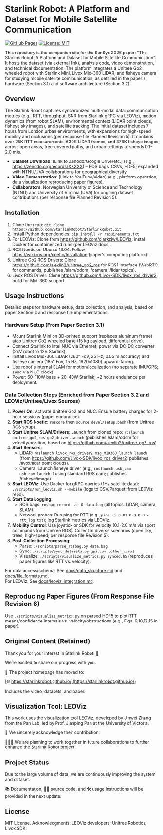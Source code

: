 # Starlink Robot: A Platform and Dataset for Mobile Satellite Communication

[![GitHub Pages](https://img.shields.io/badge/GitHub-Pages-blue)](https://starlinkrobot.github.io) [![License: MIT](https://img.shields.io/badge/License-MIT-yellow.svg)](https://opensource.org/licenses/MIT)

This repository is the companion site for the SenSys 2026 paper: "The Starlink Robot: A Platform and Dataset for Mobile Satellite Communication". It hosts the dataset (via external link), analysis code, video demonstration, and technical documentation. The platform integrates a Unitree Go2 wheeled robot with Starlink Mini, Livox Mid-360 LiDAR, and fisheye camera for studying mobile satellite communication, as detailed in the paper's hardware (Section 3.1) and software architecture (Section 3.2).

## Overview
The Starlink Robot captures synchronized multi-modal data: communication metrics (e.g., RTT, throughput, SNR from Starlink gRPC via LEOViz), motion dynamics (from robot SLAM), environmental context (LiDAR point clouds, fisheye sky images), and satellite tracking. The initial dataset includes 7 hours from London urban environments, with expansions for high-speed mobility and occlusions (per response file Planned Revision 5). It contains over 25K RTT measurements, 630K LiDAR frames, and 378K fisheye images across open areas, tree-covered paths, and urban settings at speeds 0.1-2.0 m/s.

- **Dataset Download**: [Link to Zenodo/Google Drive/etc.] (e.g., https://zenodo.org/records/XXXXX) – ROS bags, CSVs, HDF5; expanded with NTNU/UVA collaborations for geographical diversity.
- **Video Demonstration**: [Link to YouTube/video] (e.g., platform operation, data visualization reproducing paper figures).
- **Collaborators**: Norwegian University of Science and Technology (NTNU) and University of Virginia (UVA) for ongoing dataset contributions (per response file Planned Revision 5).

## Installation
1. Clone the repo: `git clone https://github.com/StarlinkRobot/StarlinkRobot.git`
2. Install Python dependencies: `pip install -r requirements.txt`
3. For LEOViz: Clone from https://github.com/clarkzjw/LEOViz; install Docker for containerized runs (per LEOViz docs).
4. ROS Noetic on Ubuntu 18.04: Follow https://wiki.ros.org/noetic/Installation (paper's computing platform).
5. Unitree Go2 ROS Drivers: Clone https://github.com/alexlin2/unitree_go2_ros for ROS1 interface (WebRTC for commands, publishes /slam/odom, /camera, /lidar topics).
6. Livox ROS Driver: Clone https://github.com/Livox-SDK/livox_ros_driver2; build for Mid-360 support.

## Usage Instructions
Detailed steps for hardware setup, data collection, and analysis, based on paper Section 3 and response file implementations.

### Hardware Setup (From Paper Section 3.1)
- Mount Starlink Mini on 3D-printed support (replaces aluminum frame) atop Unitree Go2 wheeled base (15 kg payload, differential drive).
- Connect Starlink to Intel NUC via Ethernet; power via DC-DC converter (24V robot to 12V Starlink).
- Install Livox Mid-360 LiDAR (360° FoV, 25 Hz, 0.05 m accuracy) and fisheye camera (185° FoV, 15 Hz, 1920x1080) upward-facing.
- Use robot's internal SLAM for motion/localization (no separate IMU/GPS; sync via NUC clock).
- Power: 60-110W base + 20-40W Starlink; ~2 hours endurance per deployment.

### Data Collection Steps (Enriched from Paper Section 3.2 and LEOViz/Unitree/Livox Sources)
1. **Power On**: Activate Unitree Go2 and NUC. Ensure battery charged for 2-hour sessions (paper endurance).
2. **Start ROS Noetic**: `roscore` then `source devel/setup.bash` (from Unitree ROS setup).
3. **Start Unitree SLAM/Drivers**: Launch from cloned repo: `roslaunch unitree_go2_ros go2_driver.launch` (publishes /slam/odom for velocity/position, based on https://github.com/alexlin2/unitree_go2_ros).
4. **Start Sensors**: 
   - LiDAR: `roslaunch livox_ros_driver2 msg_MID360_launch.launch` (from https://github.com/Livox-SDK/livox_ros_driver2; publishes /livox/lidar point clouds).
   - Camera: Launch fisheye driver (e.g., `roslaunch usb_cam usb_cam.launch` if using standard ROS cam; publishes /fisheye/image).
5. **Start LEOViz**: Use Docker for gRPC queries (1Hz satellite data): `./scripts/run_leoviz.sh --mobile` (logs to CSV/Parquet; from LEOViz repo).
6. **Start Data Logging**: 
   - ROS bags: `rosbag record -a -O data.bag` (all topics: LiDAR, camera, SLAM).
   - Network probes: Run ping for RTT (e.g., `ping -i 0.01 8.8.8.8 > rtt_log.txt`); log Starlink metrics via LEOViz.
7. **Mobility Control**: Use joystick or SDK for velocity (0.1-2.0 m/s via sport commands from Unitree ROS). Collect in diverse scenarios (open sky, trees, high-speed; per response file Revision 5).
8. **Post-Collection Processing**: 
   - Parse: `./scripts/parse_rosbag.py data.bag`
   - Sync: `./scripts/sync_datasets.py gps.csv [other_csvs]`
   - Visualize: `./scripts/visualize_metrics.py synced.h5` (reproduces paper figures like RTT vs. velocity).

For data access/schema: See [docs/data_structure.md](docs/data_structure.md) and [docs/file_formats.md](docs/file_formats.md).  
For LEOViz: See [docs/leoviz_integration.md](docs/leoviz_integration.md).

## Reproducing Paper Figures (From Response File Revision 6)
Use `./scripts/visualize_metrics.py` on parsed HDF5 to plot RTT means/confidence intervals vs. velocity/obstructions (e.g., Figs. 9,10,12,15 in paper).

## Original Content (Retained)
Thank you for your interest in Starlink Robot! 🌟

We’re excited to share our progress with you.

📍 The project homepage has moved to:

[🌐 https://starlinkrobot.github.io/](https://starlinkrobot.github.io/)

Includes the video, datasets, and paper.

## Visualization Tool: LEOViz

This work uses the visualization tool [LEOViz](https://github.com/clarkzjw/LEOViz), developed by Jinwei Zhang from the Pan Lab, led by Prof. Jianping Pan at the University of Victoria.

🙏 We sincerely acknowledge their contribution.

🧑‍🤝‍🧑 We are planning to work together in future collaborations to further enhance the Starlink Robot project.

## Project Status

Due to the large volume of data, we are continuously improving the system and dataset.

📚 Documentation, 🧑‍💻 source code, and 🛠️ usage instructions will be provided in the next update.

## License
MIT License. Acknowledgments: LEOViz developers; Unitree Robotics; Livox SDK.